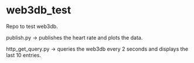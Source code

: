 # web3db_test

Repo to test web3db.

publish.py -> publishes the heart rate and plots the data.


http_get_query.py -> queries the web3db every 2 seconds and displays the last 10 entries.


